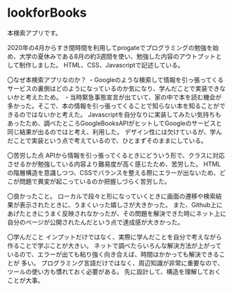 # lookforBooks
本検索アプリです。

2020年の4月からすき間時間を利用してprogateでプログラミングの勉強を始め、大学の夏休みである8月の約3週間を使い、勉強した内容のアウトプットとして制作しました。
HTML、CSS、Javascriptで記述している。

〇なぜ本検索アプリなのか？
・Googleのような検索して情報を引っ張ってくるサービスの裏側はどのようになっているのか気になり、学んだことで実装できないかと考えたため。
・当時緊急事態宣言が出ていて、家の中で本を読む機会が多かった。そこで、本の情報を引っ張ってくることで知らない本を知ることができるのではないかと考えた。
Javascriptを自分なりに実装してみたい気持ちもあったため、調べたところGoogleBooksAPIがヒットしてGoogleのサービスと同じ結果が出るのではと考え、利用した。
デザイン性には欠けているが、学んだことで実装という点で考えているので、ひとまずそのままにしている。

〇苦労した点
APIから情報を引っ張ってくるときにどういう形で、クラスに対応させるかが勉強している内容より難易度が高く感じたため、苦労した。
HTMLの階層構造を意識しつつ、CSSでバランスを整える際にエラーが出ないため、どこが問題で異変が起こっているのか把握しづらく苦労した。

〇良かったこと。
ローカルで段々と形になっていくときに画面の遷移や検索結果が表示されたときに、うまくいった嬉しさが大きかった。
また、Github上にあげたときにうまく反映されなかったが、その問題を解決できた時にネット上に自分のページが公開されたんだという点で達成感が大きかった。

〇学んだこと
インプットだけではなく、実際に学んだことを自分で考えながら作ることで学ぶことが大きい。
ネットで調べたらいろんな解決方法が上がっているので、エラーが出ても粘り強く向き合えば、時間はかかっても解決できることが
多い。
プログラミング言語だけではなく、周辺知識が非常に重要なので、ツールの使い方も慣れておく必要がある。
先に設計して、構造を理解しておくことが大事。

